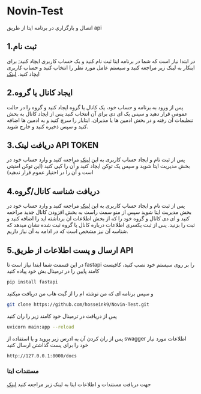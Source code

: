 # Novin-Test
اتصال و بارگزاری در برنامه ایتا از طریق api

## 1.ثبت نام
در ابتدا نیاز است که شما در برنامه ایتا ثبت نام کنید و یک حساب کاربری ایچاد کنید;
برای اینکار به لینک زیر مراجعه کنید و سیستم عامل مورد نظر را انتخاب کنید و حساب کاربری ایچاد کنید.
[لینک](https://eitaa.com/)

## 2.ایجاد کانال یا گروه
پس از ورود به برنامه و حساب خود، یک کانال یا گروه ایجاد کنید و گروه را در حالت عمومی قرار دهید و سپس یک ای دی برای آن انتخاب کنید
پس از ایجاد کانال به بحش تنظیمات آن رفته و در بخش ادمین ها یا مدیران، ایتایار را سرچ کنید و به ادمین ها اضافه کنید و سپس ذخیره کنید و خارج شوید.

## 3.دریافت لینک API TOKEN
پس از ثبت نام و ایجاد حساب کاربری به این [لینک](https://eitaayar.ir/admin/api) مراجعه کنید و وارد حساب خود در بخش مدیریت ایتا شوید
و سپس یک توکن ایجاد کنید و آن را کپی کنید
(این توکن امنیتی است و آن را در اختیار عموم قرار ندهید)

## 4.دریافت شناسه کانال/گروه
پس از ثبت نام و ایجاد حساب کاربری به این [لینک](https://eitaayar.ir/admin/peer/add) مراجعه کنید و وارد حساب خود در بخش مدیریت ایتا شوید
سپس از منو سمت راست به بخش افزودن کانال جدید مراحعه کنید و ای دی کانال و گروه خود را که از بخش اطلاعات ان برداشته اید را اضافه کنید و ثبت را بزنید.
پس از ثبت یکسری اطلاعات درباره کانال یا گروه ثبت شده نشان میدهد که شناسه آن نیز مشخص است که در ادامه به آن نیاز داریم.

## 5.ارسال و پست اطلاعات از طریق API
 در این قسمت شما ابتدا نیاز است تا fastapi را بر روی سیستم خود نصب کنید، کافیست کامند پایین را در ترمینال بش خود پیاده کنید
 ```bash
pip install fastapi
```

  و سپس برنامه ای که من نوشته ام را از گیت هاب من دریافت میکنید
```bash
git clone https://github.com/hosseink9/Novin-Test.git
```
پس از دریافت در ترمینال خود کامند زیر را ران کنید
```bash
uvicorn main:app --reload
```
پس از ران کردن آن به ادرس زیر بروید و با استفاده از swagger اطلاعات مورد نیاز خود را برای پست گذاشتن ارسال کنید
```bash
http://127.0.0.1:8000/docs
```

### مستندات ایتا
جهت دریافت مستندات و اطلاعات ایتا به لینک زیر مراجعه کنید [لینک](https://eitaayar.ir/assets/download/API_eitaayar.ir.pdf)
